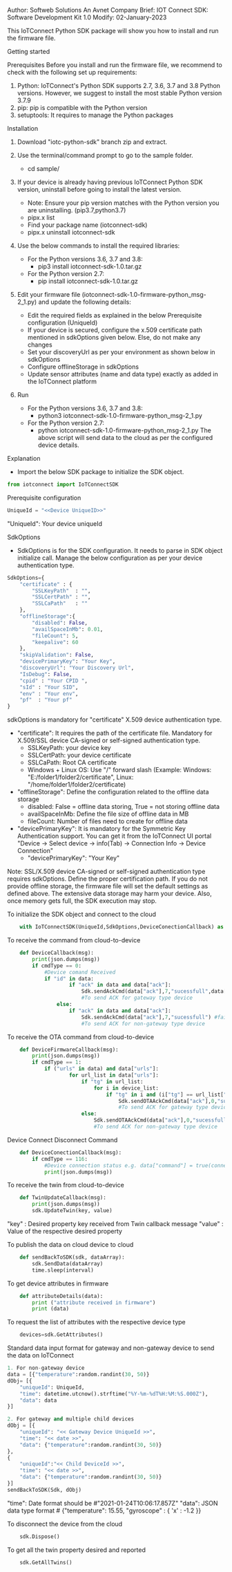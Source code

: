 Author: Softweb Solutions An Avnet Company
Brief: IOT Connect SDK: Software Development Kit 1.0
Modify: 02-January-2023

This IoTConnect Python SDK package will show you how to install and run the firmware file.

Getting started

Prerequisites
Before you install and run the firmware file, we recommend to check with the following set up requirements:
1. Python: IoTConnect's Python SDK supports 2.7, 3.6, 3.7 and 3.8 Python versions. However, we suggest to install the most stable Python version 3.7.9
2. pip: pip is compatible with the Python version
3. setuptools: It requires to manage the Python packages

Installation 
1. Download "iotc-python-sdk" branch zip and extract.

2. Use the terminal/command prompt to go to the sample folder.
	- cd sample/

3. If your device is already having previous IoTConnect Python SDK version, uninstall before going to install the latest version. 
	- Note: Ensure your pip version matches with the Python version you are uninstalling. (pip3.7,python3.7)
    - pipx.x list 
    - Find your package name (iotconnect-sdk)
    - pipx.x uninstall iotconnect-sdk
	
4. Use the below commands to install the required libraries:
    - For the Python versions 3.6, 3.7 and 3.8:
		- pip3 install iotconnect-sdk-1.0.tar.gz
	- For the Python version 2.7:
		- pip install iotconnect-sdk-1.0.tar.gz

5. Edit your firmware file (iotconnect-sdk-1.0-firmware-python_msg-2_1.py) and update the following details:
	- Edit the required fields as explained in the below Prerequisite configuration (UniqueId)
	- If your device is secured, configure the x.509 certificate path mentioned in sdkOptions given below. Else, do not make any changes
	- Set your discoveryUrl as per your environment as shown below in sdkOptions
	- Configure offlineStorage in sdkOptions
	- Update sensor attributes (name and data type) exactly as added in the IoTConnect platform

6. Run
    - For the Python versions 3.6, 3.7 and 3.8: 
        - python3 iotconnect-sdk-1.0-firmware-python_msg-2_1.py
    - For the Python version 2.7: 
        - python iotconnect-sdk-1.0-firmware-python_msg-2_1.py
    The above script will send data to the cloud as per the configured device details.
	
Explanation
- Import the below SDK package to initialize the SDK object.
```python
from iotconnect import IoTConnectSDK
```

Prerequisite configuration
```python
UniqueId = "<<Device UniqueID>>"
```
"UniqueId": Your device uniqueId

SdkOptions
- SdkOptions is for the SDK configuration. It needs to parse in SDK object initialize call. Manage the below configuration as per your device authentication type.
```python
SdkOptions={
    "certificate" : { 
        "SSLKeyPath"  : "",
        "SSLCertPath" : "",
        "SSLCaPath"   : ""
    },
    "offlineStorage":{
        "disabled": False,
        "availSpaceInMb": 0.01,
        "fileCount": 5,
        "keepalive": 60
    },
    "skipValidation": False,
    "devicePrimaryKey": "Your Key",
    "discoveryUrl": "Your Discovery Url",
    "IsDebug": False,
    "cpid" : "Your CPID ",
    "sId" : "Your SID",
    "env" : "Your env",
    "pf"  : "Your pf"
}
```
sdkOptions is mandatory for "certificate" X.509 device authentication type.

- "certificate": It requires the path of the certificate file. Mandatory for X.509/SSL device CA-signed or self-signed authentication type.
    - SSLKeyPath: your device key
    - SSLCertPath: your device certificate
    - SSLCaPath: Root CA certificate
    - Windows + Linux OS: Use "/" forward slash (Example: Windows: "E:/folder1/folder2/certificate", Linux: "/home/folder1/folder2/certificate)
- "offlineStorage": Define the configuration related to the offline data storage 
    - disabled: False = offline data storing, True = not storing offline data 
    - availSpaceInMb: Define the file size of offline data in MB
    - fileCount: Number of files need to create for offline data
- "devicePrimaryKey": It is mandatory for the Symmetric Key Authentication support. You can get it from the IoTConnect UI portal "Device -> Select device -> info(Tab) -> Connection Info -> Device Connection"
    - "devicePrimaryKey": "Your Key"
	
Note: 
SSL/X.509 device CA-signed or self-signed authentication type requires sdkOptions. Define the proper certification path.
If you do not provide offline storage, the firmware file will set the default settings as defined above. 
The extensive data storage may harm your device. Also, once memory gets full, the SDK execution may stop.

To initialize the SDK object and connect to the cloud
```python
	with IoTConnectSDK(UniqueId,SdkOptions,DeviceConectionCallback) as Sdk:
```

To receive the command from cloud-to-device 	
```python
	def DeviceCallback(msg):
		print(json.dumps(msg))
		if cmdType == 0:
			#Device comand Received 
			if "id" in data:
					if "ack" in data and data["ack"]:
						Sdk.sendAckCmd(data["ack"],7,"sucessfull",data["id"])  #fail=4,executed= 5,sucess=7,6=executedack 
						#To send ACK for gateway type device
				else:
					if "ack" in data and data["ack"]:
						Sdk.sendAckCmd(data["ack"],7,"sucessfull") #fail=4,executed= 5,sucess=7,6=executedack	
						#To send ACK for non-gateway type device
```

To receive the OTA command from cloud-to-device 
```python
	def DeviceFirmwareCallback(msg):
		print(json.dumps(msg))
		if cmdType == 1:
			if ("urls" in data) and data["urls"]:
					for url_list in data["urls"]:
						if "tg" in url_list:
							for i in device_list:
								if "tg" in i and (i["tg"] == url_list["tg"]):
									Sdk.sendOTAAckCmd(data["ack"],0,"sucessfull",i["id"]) #Success=0, Failed = 1, Executed/DownloadingInProgress=2, Executed/DownloadDone=3, Failed/DownloadFailed=4
									#To send ACK for gateway type device
						else:
							Sdk.sendOTAAckCmd(data["ack"],0,"sucessfull") #Success=0, Failed = 1, Executed/DownloadingInProgress=2, Executed/DownloadDone=3, Failed/DownloadFailed=4
							#To send ACK for non-gateway type device
```

Device Connect Disconnect Command
```python
	def DeviceConectionCallback(msg):  
		if cmdType == 116:
			#Device connection status e.g. data["command"] = true(connected) or false(disconnected)
			print(json.dumps(msg))
```

To receive the twin from cloud-to-device 
```python
	def TwinUpdateCallback(msg):
		print(json.dumps(msg))
		sdk.UpdateTwin(key, value)
```
"key" 	:	Desired property key received from Twin callback message
"value"	:	Value of the respective desired property

To publish the data on cloud device to cloud
```python
	def sendBackToSDK(sdk, dataArray):
		sdk.SendData(dataArray)
		time.sleep(interval)
```

To get device attributes in firmware
```python
	def attributeDetails(data):
		print ("attribute received in firmware")
		print (data)
```

To request the list of attributes with the respective device type
```python
	devices=sdk.GetAttributes()
```

Standard data input format for gateway and non-gateway device to send the data on IoTConnect
```python
1. For non-gateway device 
data = [{"temperature":random.randint(30, 50)}
dObj= [{
	"uniqueId": UniqueId,
	"time": datetime.utcnow().strftime("%Y-%m-%dT%H:%M:%S.000Z"),
	"data": data
}]

2. For gateway and multiple child devices 
dObj = [{
	"uniqueId": "<< Gateway Device UniqueId >>",
	"time": "<< date >>",
	"data": {"temperature":random.randint(30, 50)}
},
{
	"uniqueId":"<< Child DeviceId >>", 
	"time": "<< date >>",
	"data": {"temperature":random.randint(30, 50)}
}]
sendBackToSDK(Sdk, dObj)
```
"time": Date format should be #"2021-01-24T10:06:17.857Z" 
"data": JSON data type format # {"temperature": 15.55, "gyroscope" : { 'x' : -1.2 }}


To disconnect the device from the cloud
```python
	sdk.Dispose()
```

To get all the twin property desired and reported
```python
	sdk.GetAllTwins()
```


